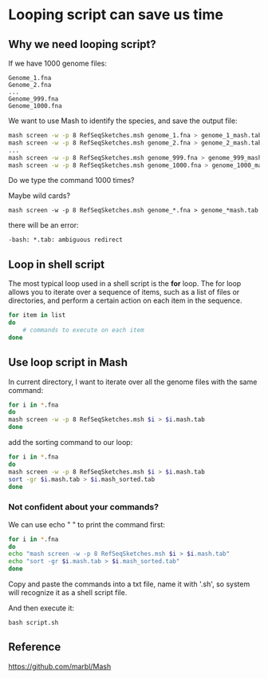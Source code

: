 # Looping script can save us time
## Why we need looping script?
If we have 1000 genome files:
```
Genome_1.fna 
Genome_2.fna
...
Genome_999.fna
Genome_1000.fna
```
We want to use Mash to identify the species, and save the output file: 
```bash
mash screen -w -p 8 RefSeqSketches.msh genome_1.fna > genome_1_mash.tab
mash screen -w -p 8 RefSeqSketches.msh genome_2.fna > genome_2_mash.tab
...
mash screen -w -p 8 RefSeqSketches.msh genome_999.fna > genome_999_mash.tab
mash screen -w -p 8 RefSeqSketches.msh genome_1000.fna > genome_1000_mash.tab
```
Do we type the command 1000 times?

Maybe wild cards?
```
mash screen -w -p 8 RefSeqSketches.msh genome_*.fna > genome_*mash.tab
```

there will be an error:
```
-bash: *.tab: ambiguous redirect
```

## Loop in shell script
The most typical loop used in a shell script is the ****for**** loop.
The for loop allows you to iterate over a sequence of items, such as a list of files or directories, and perform a certain action on each item in the sequence.

```bash
for item in list
do
    # commands to execute on each item
done
```

## Use loop script in Mash
In current directory, I want to iterate over all the genome files with the same command: 
```bash
for i in *.fna
do 
mash screen -w -p 8 RefSeqSketches.msh $i > $i.mash.tab
done
```
add the sorting command to our loop: 
```bash
for i in *.fna
do
mash screen -w -p 8 RefSeqSketches.msh $i > $i.mash.tab
sort -gr $i.mash.tab > $i.mash_sorted.tab
done
```

### Not confident about your commands?

We can use echo " " to print the command first: 
```bash
for i in *.fna
do 
echo "mash screen -w -p 8 RefSeqSketches.msh $i > $i.mash.tab"
echo "sort -gr $i.mash.tab > $i.mash_sorted.tab"
done
```
Copy and paste the commands into a txt file, name it with '.sh', so system will recognize it as a shell script file. 


And then execute it:
```
bash script.sh
```

## Reference
https://github.com/marbl/Mash
